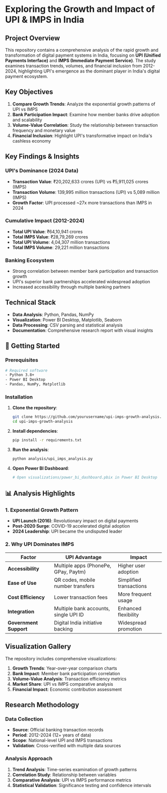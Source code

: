 # Exploring the Growth and Impact of UPI & IMPS in India

## Project Overview

This repository contains a comprehensive analysis of the rapid growth and transformation of digital payment systems in India, focusing on **UPI (Unified Payments Interface)** and **IMPS (Immediate Payment Service)**. The study examines transaction trends, volumes, and financial inclusion from 2012-2024, highlighting UPI's emergence as the dominant player in India's digital payment ecosystem.

## Key Objectives

1. **Compare Growth Trends**: Analyze the exponential growth patterns of UPI vs IMPS
2. **Bank Participation Impact**: Examine how member banks drive adoption and scalability
3. **Volume-Value Correlation**: Study the relationship between transaction frequency and monetary value
4. **Financial Inclusion**: Highlight UPI's transformative impact on India's cashless economy

## Key Findings & Insights

### UPI's Dominance (2024 Data)
- **Transaction Value**: ₹20,202,633 crores (UPI) vs ₹5,911,025 crores (IMPS)
- **Transaction Volume**: 139,995 million transactions (UPI) vs 5,089 million (IMPS)
- **Growth Factor**: UPI processed ~27x more transactions than IMPS in 2024

### Cumulative Impact (2012-2024)
- **Total UPI Value**: ₹64,10,941 crores
- **Total IMPS Value**: ₹28,79,269 crores
- **Total UPI Volume**: 4,04,307 million transactions
- **Total IMPS Volume**: 29,221 million transactions

### Banking Ecosystem
- Strong correlation between member bank participation and transaction growth
- UPI's superior bank partnerships accelerated widespread adoption
- Increased accessibility through multiple banking partners

## Technical Stack

- **Data Analysis**: Python, Pandas, NumPy
- **Visualization**: Power BI Desktop, Matplotlib, Seaborn
- **Data Processing**: CSV parsing and statistical analysis
- **Documentation**: Comprehensive research report with visual insights
## 🚀 Getting Started
### Prerequisites
```bash
# Required software
- Python 3.8+
- Power BI Desktop
- Pandas, NumPy, Matplotlib
```

### Installation
1. **Clone the repository**:
   ```bash
   git clone https://github.com/yourusername/upi-imps-growth-analysis.git
   cd upi-imps-growth-analysis
   ```

2. **Install dependencies**:
   ```bash
   pip install -r requirements.txt
   ```

3. **Run the analysis**:
   ```bash
   python analysis/upi_imps_analysis.py
   ```

4. **Open Power BI Dashboard**:
   ```bash
   # Open visualizations/power_bi_dashboard.pbix in Power BI Desktop
   ```

## 📊 Analysis Highlights

### 1. Exponential Growth Pattern
- **UPI Launch (2016)**: Revolutionary impact on digital payments
- **Post-2020 Surge**: COVID-19 accelerated digital adoption
- **2024 Leadership**: UPI became the undisputed leader

### 2. Why UPI Dominates IMPS

| Factor | UPI Advantage | Impact |
|--------|---------------|---------|
| **Accessibility** | Multiple apps (PhonePe, GPay, Paytm) | Higher user adoption |
| **Ease of Use** | QR codes, mobile number transfers | Simplified transactions |
| **Cost Efficiency** | Lower transaction fees | More frequent usage |
| **Integration** | Multiple bank accounts, single UPI ID | Enhanced flexibility |
| **Government Support** | Digital India initiative backing | Widespread promotion |

## Visualization Gallery

The repository includes comprehensive visualizations:

1. **Growth Trends**: Year-over-year comparison charts
2. **Bank Impact**: Member bank participation correlation
3. **Volume-Value Analysis**: Transaction efficiency metrics
4. **Market Share**: UPI vs IMPS comparative analysis
5. **Financial Impact**: Economic contribution assessment

## Research Methodology

### Data Collection
- **Source**: Official banking transaction records
- **Period**: 2012-2024 (12+ years of data)
- **Scope**: National-level UPI and IMPS transactions
- **Validation**: Cross-verified with multiple data sources

### Analysis Approach
1. **Trend Analysis**: Time-series examination of growth patterns
2. **Correlation Study**: Relationship between variables
3. **Comparative Analysis**: UPI vs IMPS performance metrics
4. **Statistical Validation**: Significance testing and confidence intervals

